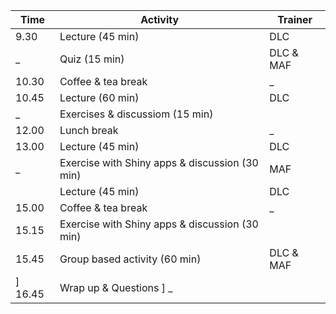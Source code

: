 
| Time  | Activity  | Trainer  |
|---|---|---|
| 9.30 | Lecture (45 min) | DLC |.
| _ | Quiz (15 min) | DLC & MAF |.
| 10.30 | Coffee & tea break | _ |.
| 10.45 | Lecture (60 min) | DLC |.
| _ | Exercises & discussiom (15 min) | |.
| 12.00 | Lunch break | _ |.
| 13.00 | Lecture (45 min) | DLC |.
| _ | Exercise with Shiny apps & discussion (30 min) | MAF |.
| | Lecture (45 min) | DLC |.
| 15.00 | Coffee & tea break | _ |.
| 15.15 | Exercise with Shiny apps & discussion (30 min) | |.
| 15.45 | Group based activity (60 min) | DLC & MAF |.
] 16.45 | Wrap up & Questions ] _ |
